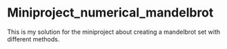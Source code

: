 # Miniproject_numerical_mandelbrot
 This is my solution for the miniproject about creating a mandelbrot set with different methods.
